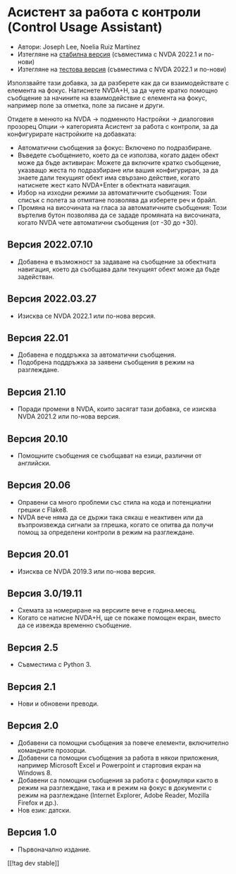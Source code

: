 # Асистент за работа с контроли (Control Usage Assistant) #
* Автори: Joseph Lee, Noelia Ruiz Martínez
* Изтегляне на [стабилна версия][1] (съвместима с NVDA 2022.1 и по-нови)
* Изтегляне на [тестова версия][2] (съвместима с NVDA 2022.1 и по-нови)

Използвайте тази добавка, за да разберете как да си взаимодействате с
елемента на фокус. Натиснете NVDA+H, за да чуете кратко помощно съобщение за
начините на взаимодействие с елемента на фокус, например поле за отметка,
поле за писане и други.

Отидете в менюто на NVDA -> подменюто Настройки -> диалоговия прозорец Опции
-> категорията Асистент за работа с контроли, за да конфигурирате
настройките на добавката:

* Автоматични съобщения за фокус: Включено по подразбиране.
* Въведете съобщението, което да се използва, когато даден обект може да
  бъде активиран: Можете да включите кратко съобщение, указващо жеста по
  подразбиране или вашия конфигуриран, за да знаете дали текущият обект има
  свързано действие, когато натиснете жест като NVDA+Enter в обектната
  навигация.
* Избор на изходни режими за автоматичните съобщения: Този списък с полета
  за отмятане позволява да изберете реч и брайл.
* Промяна на височината на гласа за автоматичните съобщения: Този въртелив
  бутон позволява да се зададе промяната на височината, когато NVDA чете
  автоматични съобщения (от -30 до +30).

## Версия 2022.07.10

* Добавена е възможност за задаване на съобщение за обектната навигация,
  което да съобщава дали текущият обект може да бъде задействан.

## Версия 2022.03.27

* Изисква се NVDA 2022.1 или по-нова версия.

## Версия 22.01

* Добавена е поддръжка за автоматични съобщения.
* Подобрена поддръжка за заявени съобщения в режим на разглеждане.

## Версия 21.10

* Поради промени в NVDA, които засягат тази добавка, се изисква NVDA 2021.2
  или по-нова версия.

## Версия 20.10

* Помощните съобщения се съобщават на езици, различни от английски.

## Версия 20.06

* Оправени са много проблеми със стила на кода и потенциални грешки с
  Flake8.
* NVDA вече няма да се държи така сякаш е неактивен или да възпроизвежда
  сигнали за глрешка, когато се опитва да получи помощ за определени
  контроли в режим на разглеждане.

## Версия 20.01

* Изисква се NVDA 2019.3 или по-нова версия.

## Версия 3.0/19.11

* Схемата за номериране на версиите вече е година.месец.
* Когато се натисне NVDA+H, ще се покаже помощен екран, вместо да се извежда
  временно съобщение.

## Версия 2.5

* Съвместима с Python 3.

## Версия 2.1

* Нови и обновени преводи.

## Версия 2.0

* Добавени са помощни съобщения за повече елементи, включително командните
  прозорци.
* Добавени са помощни съобщения за работа в някои приложения, например
  Microsoft Excel и Powerpoint и стартовия екран на Windows 8.
* Добавени са помощни съобщения за работа с формуляри както в режим на
  разглеждане, така и в режим на фокус в документи с режим на разглеждане
  (Internet Explorer, Adobe Reader, Mozilla Firefox и др.).
* Нов език: датски.

## Версия 1.0

* Първоначално издание.

[[!tag dev stable]]

[1]: https://addons.nvda-project.org/files/get.php?file=cua

[2]: https://addons.nvda-project.org/files/get.php?file=cua-dev
